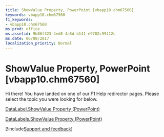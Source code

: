 ```yaml
---
title: ShowValue Property, PowerPoint [vbapp10.chm67560]
keywords: vbapp10.chm67560
f1_keywords:
- vbapp10.chm67560
ms.prod: office
ms.assetid: 9b06f323-4ed8-4a5d-b141-e9702c99412c
ms.date: 06/08/2017
localization_priority: Normal
---
```



# ShowValue Property, PowerPoint [vbapp10.chm67560]

Hi there! You have landed on one of our F1 Help redirector pages. Please select the topic you were looking for below.

[DataLabel.ShowValue Property (PowerPoint)](https://msdn.microsoft.com/library/2d4ca0a0-9b2c-7477-214b-322283e2c082%28Office.15%29.aspx)

[DataLabels.ShowValue Property (PowerPoint)](https://msdn.microsoft.com/library/e0c739f6-286b-1267-49c0-484b7d1bca16%28Office.15%29.aspx)

[!include[Support and feedback](~/includes/feedback-boilerplate.md)]